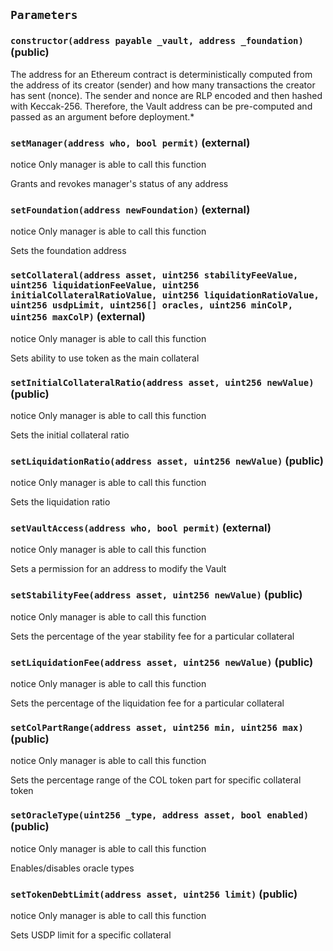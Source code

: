 ## `Parameters`






### `constructor(address payable _vault, address _foundation)` (public)

The address for an Ethereum contract is deterministically computed from the address of its creator (sender)
and how many transactions the creator has sent (nonce). The sender and nonce are RLP encoded and then
hashed with Keccak-256.
Therefore, the Vault address can be pre-computed and passed as an argument before deployment.*



### `setManager(address who, bool permit)` (external)

notice Only manager is able to call this function


Grants and revokes manager's status of any address


### `setFoundation(address newFoundation)` (external)

notice Only manager is able to call this function


Sets the foundation address


### `setCollateral(address asset, uint256 stabilityFeeValue, uint256 liquidationFeeValue, uint256 initialCollateralRatioValue, uint256 liquidationRatioValue, uint256 usdpLimit, uint256[] oracles, uint256 minColP, uint256 maxColP)` (external)

notice Only manager is able to call this function


Sets ability to use token as the main collateral


### `setInitialCollateralRatio(address asset, uint256 newValue)` (public)

notice Only manager is able to call this function


Sets the initial collateral ratio


### `setLiquidationRatio(address asset, uint256 newValue)` (public)

notice Only manager is able to call this function


Sets the liquidation ratio


### `setVaultAccess(address who, bool permit)` (external)

notice Only manager is able to call this function


Sets a permission for an address to modify the Vault


### `setStabilityFee(address asset, uint256 newValue)` (public)

notice Only manager is able to call this function


Sets the percentage of the year stability fee for a particular collateral


### `setLiquidationFee(address asset, uint256 newValue)` (public)

notice Only manager is able to call this function


Sets the percentage of the liquidation fee for a particular collateral


### `setColPartRange(address asset, uint256 min, uint256 max)` (public)

notice Only manager is able to call this function


Sets the percentage range of the COL token part for specific collateral token


### `setOracleType(uint256 _type, address asset, bool enabled)` (public)

notice Only manager is able to call this function


Enables/disables oracle types


### `setTokenDebtLimit(address asset, uint256 limit)` (public)

notice Only manager is able to call this function


Sets USDP limit for a specific collateral



